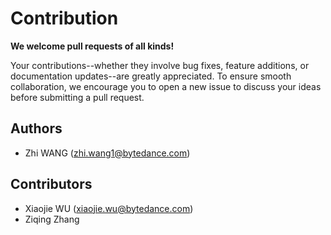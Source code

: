 Contribution
============

**We welcome pull requests of all kinds!**

Your contributions--whether they involve bug fixes, feature additions, or documentation updates--are greatly appreciated. To ensure smooth collaboration, we encourage you to open a new issue to discuss your ideas before submitting a pull request.

Authors
-------

- Zhi WANG (zhi.wang1@bytedance.com)

Contributors
------------

- Xiaojie WU (xiaojie.wu@bytedance.com)
- Ziqing Zhang
